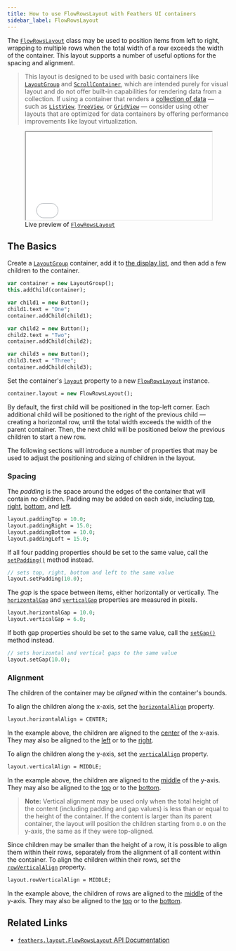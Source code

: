 ```yaml
---
title: How to use FlowRowsLayout with Feathers UI containers
sidebar_label: FlowRowsLayout
---
```


The [`FlowRowsLayout`](https://api.feathersui.com/current/feathers/layout/FlowRowsLayout.html) class may be used to position items from left to right, wrapping to multiple rows when the total width of a row exceeds the width of the container. This layout supports a number of useful options for the spacing and alignment.

> This layout is designed to be used with basic containers like [`LayoutGroup`](./layout-group.md) and [`ScrollContainer`](./scroll-container.md), which are intended purely for visual layout and do not offer built-in capabilities for rendering data from a collection. If using a container that renders a [collection of data](./data-collections.md) — such as [`ListView`](./list-view.md), [`TreeView`](./tree-view.md), or [`GridView`](./grid-view.md) — consider using other layouts that are optimized for data containers by offering performance improvements like layout virtualization.

<figure>
<iframe src="/learn/haxe-openfl/samples/flow-rows-layout.html" width="100%" height="200"></iframe>
<figcaption>Live preview of <a href="https://api.feathersui.com/current/feathers/layout/FlowRowsLayout.html"><code>FlowRowsLayout</code></a></figcaption>
</figure>

## The Basics

Create a [`LayoutGroup`](./layout-group.md) container, add it to [the display list](https://books.openfl.org/openfl-developers-guide/display-programming/basics-of-display-programming.html), and then add a few children to the container.

```hx
var container = new LayoutGroup();
this.addChild(container);

var child1 = new Button();
child1.text = "One";
container.addChild(child1);

var child2 = new Button();
child2.text = "Two";
container.addChild(child2);

var child3 = new Button();
child3.text = "Three";
container.addChild(child3);
```

Set the container's [`layout`](https://api.feathersui.com/current/feathers/layout/feathers/controls/LayoutGroup.html#layout) property to a new [`FlowRowsLayout`](https://api.feathersui.com/current/feathers/layout/FlowRowsLayout.html) instance.

```hx
container.layout = new FlowRowsLayout();
```

By default, the first child will be positioned in the top-left corner. Each additional child will be positioned to the right of the previous child — creating a horizontal row, until the total width exceeds the width of the parent container. Then, the next child will be positioned below the previous children to start a new row.

The following sections will introduce a number of properties that may be used to adjust the positioning and sizing of children in the layout.

### Spacing

The _padding_ is the space around the edges of the container that will contain no children. Padding may be added on each side, including [top](https://api.feathersui.com/current/feathers/layout/FlowRowsLayout.html#paddingTop), [right](https://api.feathersui.com/current/feathers/layout/FlowRowsLayout.html#paddingRight), [bottom](https://api.feathersui.com/current/feathers/layout/FlowRowsLayout.html#paddingBottom), and [left](https://api.feathersui.com/current/feathers/layout/FlowRowsLayout.html#paddingLeft).

```hx
layout.paddingTop = 10.0;
layout.paddingRight = 15.0;
layout.paddingBottom = 10.0;
layout.paddingLeft = 15.0;
```

If all four padding properties should be set to the same value, call the [`setPadding()`](https://api.feathersui.com/current/feathers/layout/FlowRowsLayout.html#setPadding) method instead.

```hx
// sets top, right, bottom and left to the same value
layout.setPadding(10.0);
```

The _gap_ is the space between items, either horizontally or vertically. The [`horizontalGap`](https://api.feathersui.com/current/feathers/layout/FlowRowsLayout.html#horizontalGap) and [`verticalGap`](https://api.feathersui.com/current/feathers/layout/FlowRowsLayout.html#verticalGap) properties are measured in pixels.

```hx
layout.horizontalGap = 10.0;
layout.verticalGap = 6.0;
```

If both gap properties should be set to the same value, call the [`setGap()`](https://api.feathersui.com/current/feathers/layout/FlowRowsLayout.html#setGap) method instead.

```hx
// sets horizontal and vertical gaps to the same value
layout.setGap(10.0);
```

### Alignment

The children of the container may be _aligned_ within the container's bounds.

To align the children along the x-axis, set the [`horizontalAlign`](https://api.feathersui.com/current/feathers/layout/FlowRowsLayout.html#horizontalAlign) property.

```hx
layout.horizontalAlign = CENTER;
```

In the example above, the children are aligned to the [center](https://api.feathersui.com/current/feathers/layout/HorizontalAlign.html#CENTER) of the x-axis. They may also be aligned to the [left](https://api.feathersui.com/current/feathers/layout/HorizontalAlign.html#LEFT) or to the [right](https://api.feathersui.com/current/feathers/layout/HorizontalAlign.html#RIGHT).

To align the children along the y-axis, set the [`verticalAlign`](https://api.feathersui.com/current/feathers/layout/FlowRowsLayout.html#verticalAlign) property.

```hx
layout.verticalAlign = MIDDLE;
```

In the example above, the children are aligned to the [middle](https://api.feathersui.com/current/feathers/layout/VerticalAlign.html#MIDDLE) of the y-axis. They may also be aligned to the [top](https://api.feathersui.com/current/feathers/layout/VerticalAlign.html#TOP) or to the [bottom](https://api.feathersui.com/current/feathers/layout/VerticalAlign.html#BOTTOM).

> **Note:** Vertical alignment may be used only when the total height of the content (including padding and gap values) is less than or equal to the height of the container. If the content is larger than its parent container, the layout will position the children starting from `0.0` on the y-axis, the same as if they were top-aligned.

Since children may be smaller than the height of a row, it is possible to align them within their rows, separately from the alignment of all content within the container. To align the children within their rows, set the [`rowVerticalAlign`](https://api.feathersui.com/current/feathers/layout/FlowRowsLayout.html#rowVerticalAlign) property.

```hx
layout.rowVerticalAlign = MIDDLE;
```

In the example above, the children of rows are aligned to the [middle](https://api.feathersui.com/current/feathers/layout/VerticalAlign.html#MIDDLE) of the y-axis. They may also be aligned to the [top](https://api.feathersui.com/current/feathers/layout/VerticalAlign.html#TOP) or to the [bottom](https://api.feathersui.com/current/feathers/layout/VerticalAlign.html#BOTTOM).

## Related Links

- [`feathers.layout.FlowRowsLayout` API Documentation](https://api.feathersui.com/current/feathers/layout/FlowRowsLayout.html)
